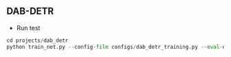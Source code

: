 ## DAB-DETR

- Run test

```python
cd projects/dab_detr
python train_net.py --config-file configs/dab_detr_training.py --eval-only
```